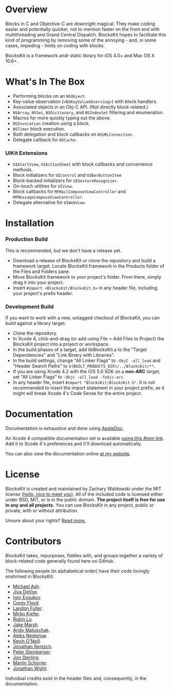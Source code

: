 Overview
========

Blocks in C and Objective-C are downright magical.  They make coding easier and potentially quicker, not to mention faster on the front end with multithreading and Grand Central Dispatch.  BlocksKit hopes to facilitate this kind of programming by removing some of the annoying - and, in some cases, impeding - limits on coding with blocks.

BlocksKit is a framework andr static library for iOS 4.0+ and Mac OS X 10.6+.

What's In The Box
=================

* Performing blocks on an `NSObject`.
* Key-value observation (`<NSKeyValueObserving>`) with block handlers.
* Associated objects in an Obj-C API.  (Not directly block-related.)
* `NSArray`, `NSSet`, `NSDictionary`, and `NSIndexSet` filtering and enumeration.
* Macros for more quickly typing out the above.
* `NSInvocation` creation using a block.
* `NSTimer` block execution.
* Both delegation and block callbacks on `NSURLConnection`.
* Delegate callback for `NSCache`.

### UIKit Extensions

* `UIAlertView`, `UIActionSheet` with block callbacks and convenience methods.
* Block initializers for `UIControl` and `UIBarButtonItem`
* Block-backed initializers for `UIGestureRecognizer`.
* On-touch utilities for `UIView`.
* Block callbacks for `MFMailComposeViewController` and `MFMessageComposeViewController`.
* Delegate alternative for `UIWebView`.


Installation
============

### Production Build

This is recommended, but we don't have a release yet.

* Download a release of BlocksKit or clone the repository and build a framework target.  Locate BlocksKit.framework in the Products folder of the Files and Folders pane.
* Move BlocksKit.framework to your project's folder.  From there, simply drag it into your project.
* Insert `#import <BlocksKit/BlocksKit.h>` in any header file, including your project's prefix header.

### Development Build

If you want to work with a new, untagged checkout of BlocksKit, you can build against a library target.

* Clone the repository.
* In Xcode 4, click-and-drag (or add using File > Add Files to Project) the BlocksKit project into a project or workspace.
* In the build phases of a target, add libBlocksKit.a to the "Target Dependencies" and "Link Binary with Libraries".
* In the build settings, change "All Linker Flags" to `-ObjC -all_load` and "Header Search Paths" to `$(BUILT_PRODUCTS_DIR)/../BlocksKit/**`.
 * If you are using Xcode 4.2 with the iOS 5.0 SDK on a **non-ARC** target, set "All Linker Flags" to `-ObjC -all_load -fobjc-arc`.  
* In any header file, insert `#import "BlocksKit/BlocksKit.h"`.  It is not recommended to insert the import statement in your project prefix, as it might will break Xcode 4's Code Sense for the entire project.


Documentation
=============

Documentation is exhaustive and done using [AppleDoc](https://github.com/tomaz/appledoc).  

An Xcode 4 compatible documentation set is available [using this Atom link](http://www.dizzytechnology.com/data/com.dizzytech.BlocksKit.atom).  Add it to Xcode 4's preferences and it'll download automatically.

You can also view the documentation online [at my website](http://dizzytechnology.com/data/BlocksKit).

License
=======

BlocksKit is created and maintained by Zachary Waldowski under the MIT license [(hello, nice to meet you)](https://github.com/zwaldowski).  All of the included code is licensed either under BSD, MIT, or is in the public domain.  **The project itself is free for use in any and all projects.**  You can use BlocksKit in any project, public or private, with or without attribution.

Unsure about your rights?  [Read more.](http://www.opensource.org/licenses/mit-license.php)

Contributors
============

BlocksKit takes, repurposes, fiddles with, and groups together a variety of block-related code generally found here on GitHub.

The following people (in alphabetical order) have their code lovingly enshrined in BlocksKit:

* [Michael Ash](https://github.com/mikeash).
* [Jiva DeVoe](https://github.com/jivadevoe).
* [Igor Evsukov](https://github.com/evsukov89).
* [Corey Floyd](https://github.com/coreyfloyd).
* [Landon Fuller](http://plausiblelabs.com).
* [Mirko Kiefer](https://github.com/mirkok).
* [Robin Lu](https://github.com/robin).
* [Jake Marsh](https://github.com/jakemarsh).
* [Andy Matuschak](https://github.com/andymatuschak).
* [Aleks Nesterow](https://github.com/nesterow).
* [Kevin O'Neill](https://github.com/kevinoneill).
* [Jonathan Rentzch](https://github.com/rentzch).
* [Peter Steinberger](https://github.com/steipete).
* [Jon Sterling](https://github.com/jonsterling).
* [Martin Schürrer](https://github.com/MSch).
* [Jonathan Wight](https://github.com/schwa).

Individual credits exist in the header files and, consequently, in the documentation.